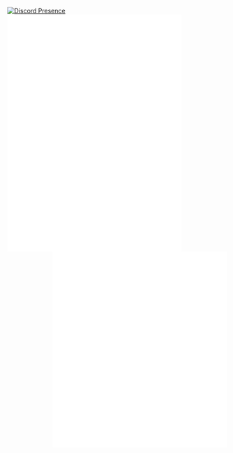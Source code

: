 
[![Discord Presence](https://lanyard.cnrad.dev/api/695498786042019882?theme=dark&borderRadius=15px&animated=true)](https://discord.com/users/695498786042019882)
<img align="left" width="400" alt="metrics" src="left.github.svg">
<img align="right" width="400" alt="metrics" src="right.github.svg">


